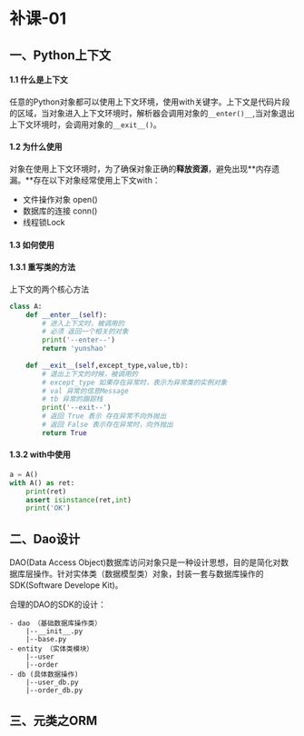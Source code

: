 # 补课-01

## 一、Python上下文

#### 1.1 什么是上下文

任意的Python对象都可以使用上下文环境，使用with关键字。上下文是代码片段的区域，当对象进入上下文环境时，解析器会调用对象的`__enter()__`,当对象退出上下文环境时，会调用对象的`__exit__()`。

#### 1.2 为什么使用

对象在使用上下文环境时，为了确保对象正确的**释放资源**，避免出现**内存遗漏。**存在以下对象经常使用上下文with：

- 文件操作对象 open()
- 数据库的连接 conn()
- 线程锁Lock

#### 1.3 如何使用

#### 1.3.1 重写类的方法

上下文的两个核心方法

```python
class A:
	def __enter__(self):
        # 进入上下文时，被调用的
        # 必须 返回一个相关的对象
        print('--enter--')
        return 'yunshao'
 
    def __exit__(self,except_type,value,tb):
        # 退出上下文的时候，被调用的
        # except_type 如果存在异常时，表示为异常类的实例对象
        # val 异常的信息Message
        # tb 异常的跟踪栈
        print('--exit--')
        # 返回 True 表示 存在异常不向外抛出
        # 返回 False 表示存在异常时，向外抛出
        return True
```



#### 1.3.2 with中使用

```python
a = A()
with A() as ret:
    print(ret)
    assert isinstance(ret,int)
    print('OK')
```

## 二、Dao设计

DAO(Data Access Object)数据库访问对象只是一种设计思想，目的是简化对数据库层操作。针对实体类（数据模型类）对象，封装一套与数据库操作的SDK(Software Develope Kit)。

合理的DAO的SDK的设计：

```
- dao （基础数据库操作类）
	|--__init__.py
	|--base.py
- entity （实体类模块）
	|--user
	|--order
- db (具体数据操作)
	|--user_db.py
	|--order_db.py
```



## 三、元类之ORM

